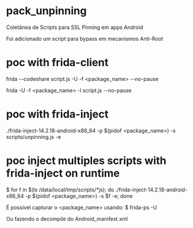 # pack_unpinning
Coletânea de Scripts para SSL Pinning em apps Android

Foi adicionado um script para bypass em mecanismos Anti-Root

# poc with frida-client
frida --codeshare script.js -U -f <package_name> --no-pause

frida -U -f <package_name> -l script.js --no-pause

# poc with frida-inject
./frida-inject-14.2.18-android-x86_64 -p $(pidof <package_name>) -s scripts/unpinning.js -e

# poc inject multiples scripts with frida-inject on runtime
$ for f in $(ls /data/local/tmp/scripts/*js); do ./frida-inject-14.2.18-android-x86_64 -p $(pidof <package_name>) -s $f -e; done

É possível capturar o <package_name> usando:
$ frida-ps -U

Ou fazendo o decompile do Android_manifest.xml
